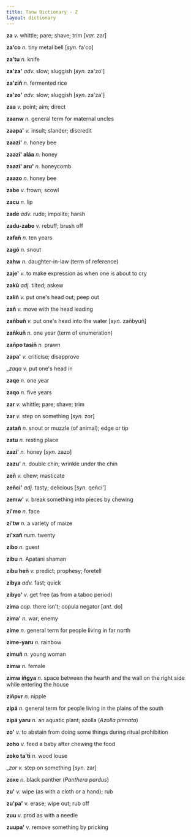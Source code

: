 ```yaml
---
title: Tanw Dictionary - Z
layout: dictionary
---
```


__za__	_v._	whittle; pare; shave; trim	[_var._	zar]


__za'co__	_n._	tiny metal bell	[_syn._	fa'co]


__za'tu__	_n._	knife


__za'za'__	_adv._	slow; sluggish	[_syn._	za'zo']


__za'ziñ__	_n._	fermented rice		


__za'zo'__	_adv._	slow; sluggish	[_syn._	za'za']


__zaa__	_v._	point; aim; direct		


__zaanw__	_n._	general term for maternal uncles		


__zaapa'__	_v._	insult; slander; discredit		


__zaazi'__	_n._	honey bee		


__zaazi' aláa__	_n._	honey		


__zaazi' aru'__	_n._	honeycomb		


__zaazo__	_n._	honey bee		


__zabe__	_v._	frown; scowl		


__zacu__	_n._	lip		


__zade__	_adv._	rude; impolite; harsh		


__zadu-zabo__	_v._	rebuff; brush off		


__zafañ__	_n._	ten years		


__zagó__	_n._	snout		


__zahw__	_n._	daughter-in-law (term of reference)		


__zaje'__	_v._	to make expression as when one is about to cry		


__zakù__	_adj._	tilted; askew		


__zaliñ__	_v._	put one's head out; peep out		


__zañ__	_v._	move with the head leading		


__zañbuñ__	_v._	put one's head into the water	[_syn._	zañbyuñ]


__zañkuñ__	_n._	one year (term of enumeration)		


__zañpo tasiñ__	_n._	prawn		


__zapa'__	_v._	criticise; disapprove		


__zaqa_	_v._	put one's head in		


__zaqe__	_n._	one year		


__zaqo__	_n._	five years		


__zar__	_v._	whittle; pare; shave; trim		


__zar__	_v._	step on something	[_syn._	zor]


__zatañ__	_n._	snout or muzzle (of animal); edge or tip		


__zatu__	_n._	resting place		


__zazi'__	_n._	honey	[_syn._	zazo]


__zazu'__	_n._	double chin; wrinkle under the chin		


__zeñ__	_v._	chew; masticate		


__zeñci'__	_adj._	tasty; delicious	[_syn._	qeñci']


__zemw'__	_v._	break something into pieces by chewing		


__zi'mo__	_n._	face		


__zi'tw__	_n._	a variety of maize		


__zi'xañ__	_num._	twenty		


__zibo__	_n._	guest		


__zibu__	_n._	Apatani shaman		


__zibu heñ__	_v._	predict; prophesy; foretell		


__zibya__	_adv._	fast; quick		


__zibyo'__	_v._	get free (as from a taboo period)		


__zima__	_cop._	there isn't; copula negator	[_ant._	do]


__zima'__	_n._	war; enemy		


__zime__	_n._	general term for people living in far north		


__zime-yaru__	_n._	rainbow		


__zimuñ__	_n._	young woman		


__zimw__	_n._	female		


__zimw iñgya__	_n._	space between the hearth and the wall on the right side while entering the house		


__ziñpvr__	_n._	nipple		


__zipá__	_n._	general term for people living in the plains of the south		


__zipá yaru__	_n._	an aquatic plant; azolla (_Azolla pinnata_)		


__zo'__	_v._	to abstain from doing some things during ritual prohibition		


__zoho__	_v._	feed a baby after chewing the food		


__zoko ta'tì__	_n._	wood louse		


__zor_	_v._	step on something	[_syn._	zar]


__zoxe__	_n._	black panther (_Panthera pardus_)


__zu'__	_v._	wipe (as with a cloth or a hand); rub		


__zu'pa'__	v.	erase; wipe out; rub off


__zuu__	_v._	prod as with a needle


__zuupa'__	v.	remove something by pricking
